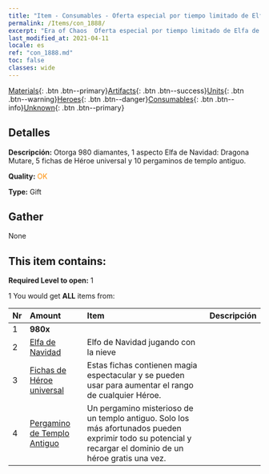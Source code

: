 ```yaml
---
title: "Item - Consumables - Oferta especial por tiempo limitado de Elfa de Navidad"
permalink: /Items/con_1888/
excerpt: "Era of Chaos  Oferta especial por tiempo limitado de Elfa de Navidad"
last_modified_at: 2021-04-11
locale: es
ref: "con_1888.md"
toc: false
classes: wide
---
```

 [Materials](/es/Items/){: .btn .btn--primary}[Artifacts](/es/Items/Artifacts/){: .btn .btn--success}[Units](/es/Items/Units/){: .btn .btn--warning}[Heroes](/es/Items/Heroes/){: .btn .btn--danger}[Consumables](/es/Items/Consumables/){: .btn .btn--info}[Unknown](/es/Items/Unknown/){: .btn .btn--primary}

## Detalles
 **Descripción:** Otorga 980 diamantes, 1 aspecto Elfa de Navidad: Dragona Mutare, 5 fichas de Héroe universal y 10 pergaminos de templo antiguo.

 **Quality:** <span style="color: #FF8C00">OK</span>

 **Type:** Gift

## Gather

  None

## This item contains:

 **Required Level to open:** 1

 1 You would get **ALL** items  from:

  | Nr | Amount |     Item    | Descripción |
  |:---|:-------|:------------|:-----------:|
  | 1 |  **980x** | <i class="fas fa-gem"/> |  | 
  | 2 | [Elfa de Navidad](/es/Items/con_1074/) | Elfo de Navidad jugando con la nieve | 
  | 3 | [Fichas de Héroe universal](/es/Items/her_358/) | Estas fichas contienen magia espectacular y se pueden usar para aumentar el rango de cualquier Héroe. | 
  | 4 | [Pergamino de Templo Antiguo](/es/Items/con_697/) | Un pergamino misterioso de un templo antiguo. Solo los más afortunados pueden exprimir todo su potencial y recargar el dominio de un héroe gratis una vez. | 
